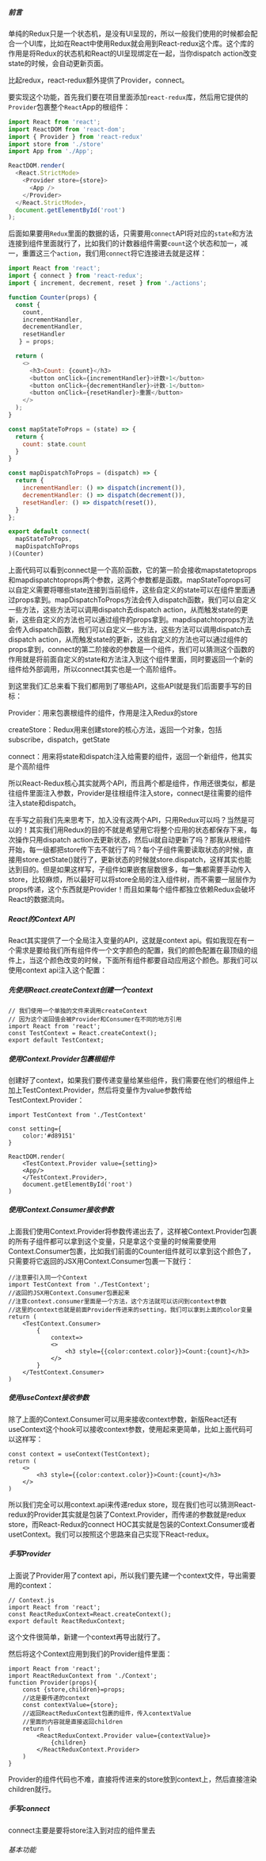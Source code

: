 ##### 前言

单纯的Redux只是一个状态机，是没有UI呈现的，所以一般我们使用的时候都会配合一个UI库，比如在React中使用Redux就会用到React-redux这个库。这个库的作用是将Redux的状态机和React的UI呈现绑定在一起，当你dispatch action改变state的时候，会自动更新页面。

比起redux，react-redux额外提供了Provider，connect。

要实现这个功能，首先我们要在项目里面添加`react-redux`库，然后用它提供的`Provider`包裹整个`React`App的根组件：

```javascript
import React from 'react';
import ReactDOM from 'react-dom';
import { Provider } from 'react-redux'
import store from './store'
import App from './App';

ReactDOM.render(
  <React.StrictMode>
    <Provider store={store}>
      <App />
    </Provider>
  </React.StrictMode>,
  document.getElementById('root')
);
```

后面如果要用`Redux`里面的数据的话，只需要用`connect`API将对应的`state`和方法连接到组件里面就行了，比如我们的计数器组件需要`count`这个状态和加一，减一，重置这三个`action`，我们用`connect`将它连接进去就是这样：

```javascript
import React from 'react';
import { connect } from 'react-redux';
import { increment, decrement, reset } from './actions';

function Counter(props) {
  const { 
    count,
    incrementHandler,
    decrementHandler,
    resetHandler
   } = props;

  return (
    <>
      <h3>Count: {count}</h3>
      <button onClick={incrementHandler}>计数+1</button>
      <button onClick={decrementHandler}>计数-1</button>
      <button onClick={resetHandler}>重置</button>
    </>
  );
}

const mapStateToProps = (state) => {
  return {
    count: state.count
  }
}

const mapDispatchToProps = (dispatch) => {
  return {
    incrementHandler: () => dispatch(increment()),
    decrementHandler: () => dispatch(decrement()),
    resetHandler: () => dispatch(reset()),
  }
};

export default connect(
  mapStateToProps,
  mapDispatchToProps
)(Counter)
```

上面代码可以看到connect是一个高阶函数，它的第一阶会接收mapstatetoprops和mapdispatchtoprops两个参数，这两个参数都是函数。mapStateToprops可以自定义需要将哪些state连接到当前组件，这些自定义的state可以在组件里面通过props拿到。mapDispatchToProps方法会传入dispatch函数，我们可以自定义一些方法，这些方法可以调用dispatch去dispatch action，从而触发state的更新，这些自定义的方法也可以通过组件的props拿到。mapdispatchtoprops方法会传入dispatch函数，我们可以自定义一些方法，这些方法可以调用dispatch去dispatch action，从而触发state的更新，这些自定义的方法也可以通过组件的props拿到，connect的第二阶接收的参数是一个组件，我们可以猜测这个函数的作用就是将前面自定义的state和方法注入到这个组件里面，同时要返回一个新的组件给外部调用，所以connect其实也是一个高阶组件。

到这里我们汇总来看下我们都用到了哪些API，这些API就是我们后面要手写的目标：

Provider：用来包裹根组件的组件，作用是注入Redux的store

createStore：Redux用来创建store的核心方法，返回一个对象，包括subscribe，dispatch，getState

connect：用来将state和dispatch注入给需要的组件，返回一个新组件，他其实是个高阶组件

所以React-Redux核心其实就两个API，而且两个都是组件，作用还很类似，都是往组件里面注入参数，Provider是往根组件注入store，connect是往需要的组件注入state和dispatch。

在手写之前我们先来思考下，加入没有这两个API，只用Redux可以吗？当然是可以的！其实我们用Redux的目的不就是希望用它将整个应用的状态都保存下来，每次操作只用dispatch action去更新状态，然后ui就自动更新了吗？那我从根组件开始，每一级都把store传下去不就行了吗？每个子组件需要读取状态的时候，直接用store.getState()就行了，更新状态的时候就store.dispatch，这样其实也能达到目的。但是如果这样写，子组件如果嵌套层数很多，每一集都需要手动传入store，比较麻烦，所以最好可以将store全局的注入组件树，而不需要一层层作为props传递，这个东西就是Provider！而且如果每个组件都独立依赖Redux会破坏React的数据流向。

##### React的Context API

React其实提供了一个全局注入变量的API，这就是context api。假如我现在有一个需求是要给我们所有组件传一个文字颜色的配置，我们的颜色配置在最顶级的组件上，当这个颜色改变的时候，下面所有组件都要自动应用这个颜色。那我们可以使用context api注入这个配置：

##### 先使用React.createContext创建一个context

```
// 我们使用一个单独的文件来调用createContext
// 因为这个返回值会被Provider和Consumer在不同的地方引用
import React from 'react';
const TestContext = React.createContext();
export default TestContext;
```

##### 使用Context.Provider包裹根组件

创建好了context，如果我们要传递变量给某些组件，我们需要在他们的根组件上加上TestContext.Provider，然后将变量作为value参数传给TestContext.Provider：

```react
import TestContext from './TestContext'

const setting={
    color:'#d89151'
}

ReactDOM.render(
    <TestContext.Provider value={setting}>
    <App/>
    </TestContext.Provider>,
    document.getElementById('root')
)
```

##### 使用Context.Consumer接收参数

上面我们使用Context.Provider将参数传递出去了，这样被Context.Provider包裹的所有子组件都可以拿到这个变量，只是拿这个变量的时候需要使用Context.Consumer包裹，比如我们前面的Counter组件就可以拿到这个颜色了，只需要将它返回的JSX用Context.Consumer包裹一下就行：

```
//注意要引入同一个Context
import TestContext from './TestContext';
//返回的JSX用Context.Consumer包裹起来
//注意context.consumer里面是一个方法，这个方法就可以访问到context参数
//这里的context也就是前面Provider传进来的setting，我们可以拿到上面的color变量
return (
	<TestContext.Consumer>
		{
			context=>
			<>
				<h3 style={{color:context.color}}>Count:{count}</h3>
			</>
		}
	</TestContext.Consumer>
)
```

##### 使用useContext接收参数

除了上面的Context.Consumer可以用来接收context参数，新版React还有useContext这个hook可以接收context参数，使用起来更简单，比如上面代码可以这样写：

```react
const context = useContext(TestContext);
return (
    <>
    	<h3 style={{color:context.color}}>Count:{count}</h3>
    </>
)
```

所以我们完全可以用context.api来传递redux store，现在我们也可以猜测React-redux的Provider其实就是包装了Context.Provider，而传递的参数就是redux store，而React-Redux的connect HOC其实就是包装的Context.Consumer或者usetContext。我们可以按照这个思路来自己实现下React-redux。

##### 手写Provider

上面说了Provider用了context api，所以我们要先建一个context文件，导出需要用的context：

```react
// Context.js
import React from 'react';
const ReactReduxContext=React.createContext();
export default ReactReduxContext;
```

这个文件很简单，新建一个context再导出就行了。

然后将这个Context应用到我们的Provider组件里面：

```react
import React from 'react';
import ReactReduxContext from './Context';
function Provider(props){
    const {store,children}=props;
    //这是要传递的context
    const contextValue={store};
    //返回ReactReduxContext包裹的组件，传入contextValue
    //里面的内容就是直接返回children
    return (
        <ReactReduxContext.Provider value={contextValue}>
            {children}
        </ReactReduxContext.Provider>
    )
}
```

Provider的组件代码也不难，直接将传进来的store放到context上，然后直接渲染children就行。

##### 手写connect

connect主要是要将store注入到对应的组件里去

###### 基本功能












































































